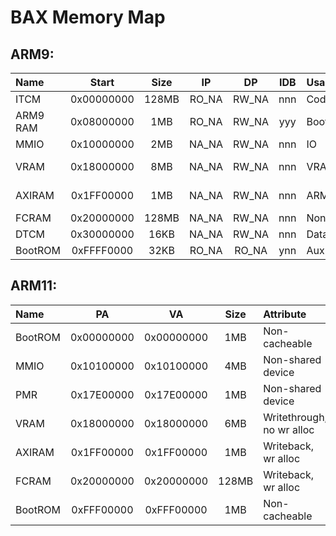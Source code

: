 # BAX Memory Map

## ARM9:

| Name     | Start      | Size  |  IP   |  DP   |  IDB  |   Usage         | Notes |
| :------- | :--------: | :---: | :---: | :---: | :---: | :-------------- | :---- |
| ITCM     | 0x00000000 | 128MB | RO_NA | RW_NA |  nnn  | Code            | None |
| ARM9 RAM | 0x08000000 |  1MB  | RO_NA | RW_NA |  yyy  | Boot code       | None |
| MMIO     | 0x10000000 |  2MB  | NA_NA | RW_NA |  nnn  | IO              | None |
| VRAM     | 0x18000000 |  8MB  | NA_NA | RW_NA |  nnn  | VRAM            | Physically 6MB |
| AXIRAM   | 0x1FF00000 |  1MB  | NA_NA | RW_NA |  nnn  | ARM11 bin       | DO. NOT. TOUCH. |
| FCRAM    | 0x20000000 | 128MB | NA_NA | RW_NA |  nnn  | None            | None |
| DTCM     | 0x30000000 |  16KB | NA_NA | RW_NA |  nnn  | Data/BSS/stacks | None |
| BootROM  | 0xFFFF0000 |  32KB | RO_NA | RO_NA |  ynn  | Aux routines    | None |



## ARM11:

| Name    | PA         | VA         | Size  | Attribute                 | AP    | XN    | Usage                   | Notes |
| :------ | :--------: | :--------: | :---: | :------------------------ | :---: | :---: | :---------------------- | :---: |
| BootROM | 0x00000000 | 0x00000000 | 1MB   | Non-cacheable             | RO_NA |   n   | Exception router        | None  |
| MMIO    | 0x10100000 | 0x10100000 | 4MB   | Non-shared device         | RW_NA |   y   | IO                      | None  |
| PMR     | 0x17E00000 | 0x17E00000 | 1MB   | Non-shared device         | RW_NA |   n   | Internal CPU registers  | None  |
| VRAM    | 0x18000000 | 0x18000000 | 6MB   | Writethrough, no wr alloc | RW_NA |   y   | Framebuffers            | None  |
| AXIRAM  | 0x1FF00000 | 0x1FF00000 | 1MB   | Writeback, wr alloc       | RW_NA |   n   | Code, data, BSS, stacks | None  |
| FCRAM   | 0x20000000 | 0x20000000 | 128MB | Writeback, wr alloc       | RW_NA |   y   | Heap                    | None  |
| BootROM | 0xFFF00000 | 0xFFF00000 | 1MB   | Non-cacheable             | RO_NA |   n   | BootROM mirror          | None  |
